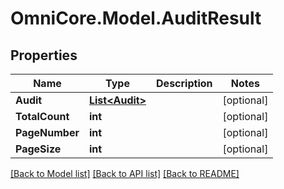 # OmniCore.Model.AuditResult

## Properties

Name | Type | Description | Notes
------------ | ------------- | ------------- | -------------
**Audit** | [**List&lt;Audit&gt;**](Audit.md) |  | [optional] 
**TotalCount** | **int** |  | [optional] 
**PageNumber** | **int** |  | [optional] 
**PageSize** | **int** |  | [optional] 

[[Back to Model list]](../README.md#documentation-for-models) [[Back to API list]](../README.md#documentation-for-api-endpoints) [[Back to README]](../README.md)

